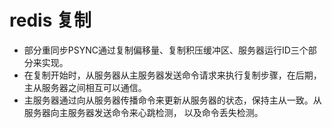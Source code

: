 # redis 复制
- 部分重同步PSYNC通过复制偏移量、复制积压缓冲区、服务器运行ID三个部分来实现。
- 在复制开始时，从服务器从主服务器发送命令请求来执行复制步骤，在后期，主从服务器之间相互可以通信。
- 主服务器通过向从服务器传播命令来更新从服务器的状态，保持主从一致。从服务器向主服务器发送命令来心跳检测，
以及命令丢失检测。